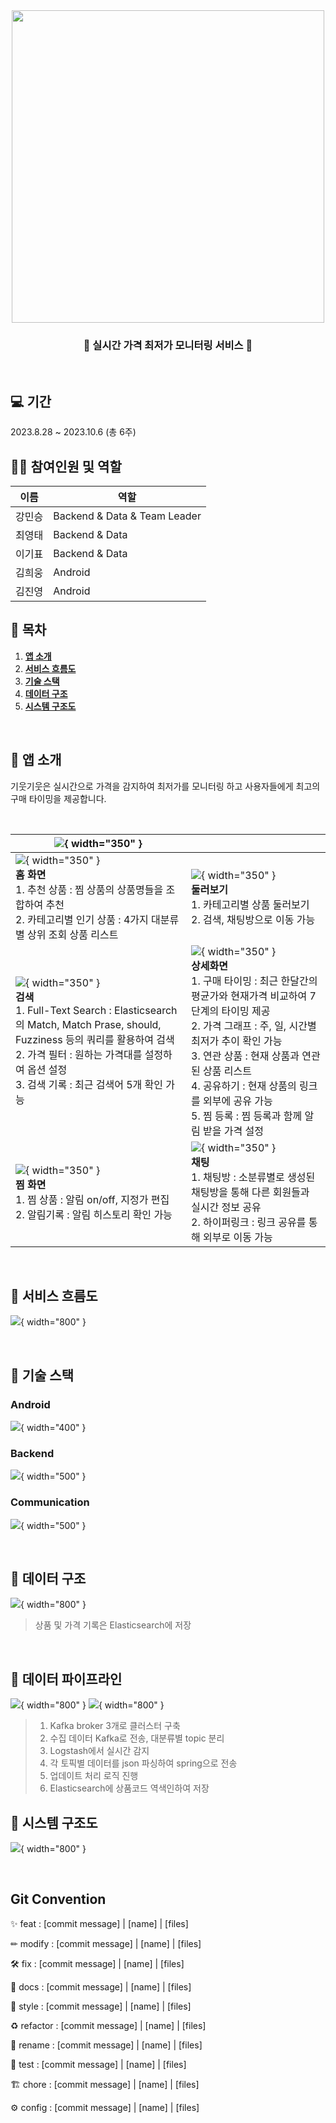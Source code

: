 <div align="center">
<img src="res/기웃기웃.png" width="500px" align="Center">

### 📱 실시간 가격 최저가 모니터링 서비스 📱

</div>
<br>

## 💻 기간
2023.8.28 ~ 2023.10.6 (총 6주)

## 🙋🏻 참여인원 및 역할

| 이름   | 역할                  |                                         
|  ---  | ------------------- |
| 강민승 | Backend & Data & Team Leader |
| 최영태 | Backend & Data               |
| 이기표 | Backend & Data               |
| 김희웅 | Android                      |
| 김진영 | Android                      |

## 📌 목차
1. [**앱 소개**](#-앱-소개)
1. [**서비스 흐름도**](#-서비스-흐름도)
1. [**기술 스택**](#-기술-스택)
1. [**데이터 구조**](#-데이터-구조)
1. [**시스템 구조도**](#-시스템-구조도)

<br>

<div id="1"></div>

## 📱 앱 소개

<div>

기웃기웃은 실시간으로 가격을 감지하여 최저가를 모니터링 하고 사용자들에게 최고의 구매 타이밍을 제공합니다.

<br>

| ![](res/AOS_0.png){ width="350" }                                                                                                                                                                              |                                                                                                                                                                                                                                                      |
|----------------------------------------------------------------------------------------------------------------------------------------------------------------------------------------------------------------|------------------------------------------------------------------------------------------------------------------------------------------------------------------------------------------------------------------------------------------------------|
| ![](res/AOS_1.png){ width="350" }<br/> **홈 화면** <br> 1. 추천 상품 : 찜 상품의 상품명들을 조합하여 추천 <br>2. 카테고리별 인기 상품 : 4가지 대분류별 상위 조회 상품 리스트                                                                                 | ![](res/AOS_2.png){ width="350" } <br/>**둘러보기**<br> 1. 카테고리별 상품 둘러보기     <br> 2. 검색, 채팅방으로 이동 가능                                                                                                                                                     |
| ![](res/AOS_3.png){ width="350" }<br/> **검색** <br> 1. Full-Text Search : Elasticsearch의 Match, Match Prase, should, Fuzziness 등의 쿼리를 활용하여 검색<br> 2. 가격 필터 : 원하는 가격대를 설정하여 옵션 설정<br> 3. 검색 기록 : 최근 검색어 5개 확인 가능 | ![](res/AOS_4.png){ width="350" }     <br/> **상세화면**<br> 1. 구매 타이밍 : 최근 한달간의 평균가와 현재가격 비교하여 7단계의 타이밍 제공<br> 2. 가격 그래프 : 주, 일, 시간별 최저가 추이 확인 가능<br>3. 연관 상품 : 현재 상품과 연관된 상품 리스트<br> 4. 공유하기 : 현재 상품의 링크를 외부에 공유 가능<br> 5. 찜 등록 : 찜 등록과 함께 알림 받을 가격 설정 |
| ![](res/AOS_5.png){ width="350" }<br/> **찜 화면** <br> 1. 찜 상품 : 알림 on/off, 지정가 편집<br> 2. 알림기록 : 알림 히스토리 확인 가능                                                                                                   | ![](res/AOS_6.png){ width="350" }    <br/> **채팅** <br> 1. 채팅방 : 소분류별로 생성된 채팅방을 통해 다른 회원들과 실시간 정보 공유               <br> 2. 하이퍼링크 : 링크 공유를 통해 외부로 이동 가능                                                                                                |

<br>

<div id="2"></div>

## 📱 서비스 흐름도
![](res/ServiceFlow.png){ width="800" }

<br>

<div id="3"></div>

## 📍 기술 스택

### Android

![](res/AndroidStack.png){ width="400" }

### Backend

![](res/BackendStack.png){ width="500" }

### Communication

![](res/ComunicationStack.png){ width="500" }

<br>

<div id="4"></div>

## 📃 데이터 구조

![](res/ERD.png){ width="800" }
>상품 및 가격 기록은 Elasticsearch에 저장
<br>

## 🔗 데이터 파이프라인

![](res/data-kafka.png){ width="800" }
![](res/data-es.png){ width="800" }
> 1. Kafka broker 3개로 클러스터 구축
> 2. 수집 데이터 Kafka로 전송, 대분류별 topic 분리
> 3. Logstash에서 실시간 감지
> 4. 각 토픽별 데이터를 json 파싱하여 spring으로 전송
> 5. 업데이트 처리 로직 진행
> 6. Elasticsearch에 상품코드 역색인하여 저장
<div id="5"></div>

## 🔎 시스템 구조도

![](res/Architecture.png){ width="800" }

<br>


## Git Convention
✨ feat : [commit message] | [name] | [files]

✏ modify : [commit message] | [name] | [files]

🛠 fix : [commit message] | [name] | [files]

📃 docs : [commit message] | [name] | [files]

🎨 style : [commit message] | [name] | [files]

♻ refactor : [commit message] | [name] | [files]

👶 rename : [commit message] | [name] | [files]

💯 test : [commit message] | [name] | [files]

🏗 chore : [commit message] | [name] | [files]

⚙ config : [commit message] | [name] | [files]
